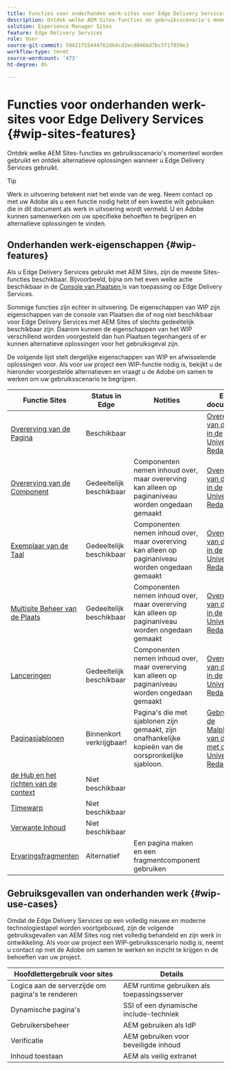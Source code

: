 ```yaml
---
title: Functies voor onderhanden werk-sites voor Edge Delivery Services
description: Ontdek welke AEM Sites-functies en gebruiksscenario's momenteel worden gebruikt en ontdek alternatieve oplossingen wanneer u Edge Delivery Services gebruikt.
solution: Experience Manager Sites
feature: Edge Delivery Services
role: User
source-git-commit: 50421f55444f61d64cd2ecd046bd7bc5f1f859e3
workflow-type: tm+mt
source-wordcount: '473'
ht-degree: 0%

---
```



# Functies voor onderhanden werk-sites voor Edge Delivery Services {#wip-sites-features}

Ontdek welke AEM Sites-functies en gebruiksscenario&#39;s momenteel worden gebruikt en ontdek alternatieve oplossingen wanneer u Edge Delivery Services gebruikt.

>[!TIP]
>
>Werk in uitvoering betekent niet het einde van de weg. Neem contact op met uw Adobe als u een functie nodig hebt of een kwestie wilt gebruiken die in dit document als werk in uitvoering wordt vermeld. U en Adobe kunnen samenwerken om uw specifieke behoeften te begrijpen en alternatieve oplossingen te vinden.

## Onderhanden werk-eigenschappen {#wip-features}

Als u Edge Delivery Services gebruikt met AEM Sites, zijn de meeste Sites-functies beschikbaar. Bijvoorbeeld, bijna om het even welke actie beschikbaar in de [ Console van Plaatsen ](/help/sites-cloud/authoring/sites-console/introduction.md) is van toepassing op Edge Delivery Services.

Sommige functies zijn echter in uitvoering. De eigenschappen van WIP zijn eigenschappen van de console van Plaatsen die of nog niet beschikbaar voor Edge Delivery Services met AEM Sites of slechts gedeeltelijk beschikbaar zijn. Daarom kunnen de eigenschappen van het WIP verschillend worden voorgesteld dan hun Plaatsen tegenhangers of er kunnen alternatieve oplossingen voor het gebruiksgeval zijn.

De volgende lijst stelt dergelijke eigenschappen van WIP en afwisselende oplossingen voor. Als voor uw project een WIP-functie nodig is, bekijkt u de hieronder voorgestelde alternatieven en vraagt u de Adobe om samen te werken om uw gebruiksscenario te begrijpen.

| Functie Sites | Status in Edge | Notities | Edge-documentatie |
|---|---|---|---|
| [ Overerving van de Pagina ](/help/sites-cloud/administering/msm-and-translation.md) | Beschikbaar |  | [ Overerving van de Inhoud in de Universele Redacteur ](/help/sites-cloud/authoring/universal-editor/inheritance.md) |
| [ Overerving van de Component ](/help/sites-cloud/administering/msm-and-translation.md) | Gedeeltelijk beschikbaar | Componenten nemen inhoud over, maar overerving kan alleen op paginaniveau worden ongedaan gemaakt | [ Overerving van de Inhoud in de Universele Redacteur ](/help/sites-cloud/authoring/universal-editor/inheritance.md) |
| [ Exemplaar van de Taal ](/help/sites-cloud/administering/translation/overview.md) | Gedeeltelijk beschikbaar | Componenten nemen inhoud over, maar overerving kan alleen op paginaniveau worden ongedaan gemaakt | [ Overerving van de Inhoud in de Universele Redacteur ](/help/sites-cloud/authoring/universal-editor/inheritance.md) |
| [ Multisite Beheer van de Plaats ](/help/sites-cloud/administering/msm/overview.md) | Gedeeltelijk beschikbaar | Componenten nemen inhoud over, maar overerving kan alleen op paginaniveau worden ongedaan gemaakt | [ Overerving van de Inhoud in de Universele Redacteur ](/help/sites-cloud/authoring/universal-editor/inheritance.md) |
| [ Lanceringen ](/help/sites-cloud/authoring/launches/overview.md) | Gedeeltelijk beschikbaar | Componenten nemen inhoud over, maar overerving kan alleen op paginaniveau worden ongedaan gemaakt | [ Overerving van de Inhoud in de Universele Redacteur ](/help/sites-cloud/authoring/universal-editor/inheritance.md) |
| [Paginasjablonen](/help/sites-cloud/authoring/page-editor/templates.md) | Binnenkort verkrijgbaar! | Pagina&#39;s die met sjablonen zijn gemaakt, zijn onafhankelijke kopieën van de oorspronkelijke sjabloon. | [ Gebruikend de Malplaatjes van de Pagina met de Universele Redacteur ](/help/edge/wysiwyg-authoring/templates.md) |
| [ de Hub en het richten van de context ](/help/sites-cloud/authoring/personalization/overview.md) | Niet beschikbaar |  |  |
| [ Timewarp ](/help/sites-cloud/authoring/launches/preview.md) | Niet beschikbaar |  |  |
| [ Verwante Inhoud ](/help/sites-cloud/authoring/page-editor/editor-side-panel.md#associated-content-browser) | Niet beschikbaar |  |  |
| [Ervaringsfragmenten](/help/sites-cloud/authoring/fragments/experience-fragments.md) | Alternatief | Een pagina maken en een fragmentcomponent gebruiken |  |

## Gebruiksgevallen van onderhanden werk {#wip-use-cases}

Omdat de Edge Delivery Services op een volledig nieuwe en moderne technologiestapel worden voortgebouwd, zijn de volgende gebruiksgevallen van AEM Sites nog niet volledig behandeld en zijn werk in ontwikkeling. Als voor uw project een WIP-gebruiksscenario nodig is, neemt u contact op met de Adobe om samen te werken en inzicht te krijgen in de behoeften van uw project.

| Hoofdlettergebruik voor sites | Details |
|---|---|
| Logica aan de serverzijde om pagina&#39;s te renderen | AEM runtime gebruiken als toepassingsserver |
| Dynamische pagina&#39;s | SSI of een dynamische include-techniek |
| Gebruikersbeheer | AEM gebruiken als IdP |
| Verificatie | AEM gebruiken voor beveiligde inhoud |
| Inhoud toestaan | AEM als veilig extranet |
